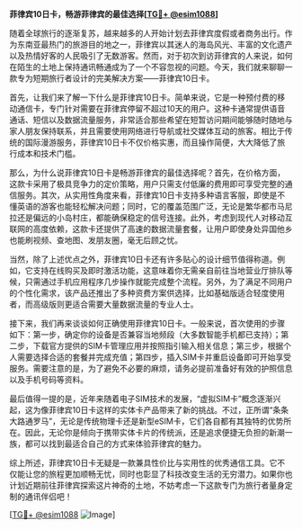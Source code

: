 **菲律宾10日卡，畅游菲律宾的最佳选择[[TG💪+ @esim1088](https://t.me/s/esim1088)]**

随着全球旅行的逐渐复苏，越来越多的人开始计划去菲律宾度假或者商务出行。作为东南亚最热门的旅游目的地之一，菲律宾以其迷人的海岛风光、丰富的文化遗产以及热情好客的人民吸引了无数游客。然而，对于初次到访菲律宾的人来说，如何在陌生的土地上保持通讯畅通成为了一个不容忽视的问题。今天，我们就来聊聊一款专为短期旅行者设计的完美解决方案——菲律宾10日卡。

首先，让我们来了解一下什么是菲律宾10日卡。简单来说，它是一种预付费的移动通信卡，专门针对需要在菲律宾停留不超过10天的用户。这种卡通常提供语音通话、短信以及数据流量服务，非常适合那些希望在短暂访问期间能够随时随地与家人朋友保持联系，并且需要使用网络进行导航或社交媒体互动的旅客。相比于传统的国际漫游服务，菲律宾10日卡不仅价格实惠，而且操作简便，大大降低了旅行成本和技术门槛。

那么，为什么说菲律宾10日卡是畅游菲律宾的最佳选择呢？首先，在价格方面，这款卡采用了极具竞争力的定价策略，用户只需支付低廉的费用即可享受完整的通信服务。其次，从实用性角度来看，菲律宾10日卡支持多种语言客服，即使是不懂英语的游客也能轻松解决问题；同时，它的覆盖范围广泛，无论是繁华都市马尼拉还是偏远的小岛村庄，都能确保稳定的信号连接。此外，考虑到现代人对移动互联网的高度依赖，这款卡还提供了高速的数据流量套餐，让用户即使身处异国他乡也能刷视频、查地图、发朋友圈，毫无后顾之忧。

当然，除了上述优点之外，菲律宾10日卡还有许多贴心的设计细节值得称道。例如，它支持在线购买及即时激活功能，这意味着你无需亲自前往当地营业厅排队等候，只需通过手机应用程序几步操作就能完成整个流程。另外，为了满足不同用户的个性化需求，该产品还推出了多种资费方案供选择，比如基础版适合轻度使用者，而高级版则更适合需要大量数据流量的专业人士。

接下来，我们再来谈谈如何正确使用菲律宾10日卡。一般来说，首次使用的步骤如下：第一步，确定你的设备是否兼容当地频段（大多数智能手机都已支持）；第二步，下载官方提供的SIM卡管理应用并按照指引输入相关信息；第三步，根据个人需要选择合适的套餐并完成充值；第四步，插入SIM卡并重启设备即可开始享受服务。需要注意的是，为了避免不必要的麻烦，请务必提前准备好有效的护照信息以及手机号码等资料。

最后值得一提的是，近年来随着电子SIM技术的发展，“虚拟SIM卡”概念逐渐兴起，这为像菲律宾10日卡这样的实体卡产品带来了新的挑战。不过，正所谓“条条大路通罗马”，无论是传统物理卡还是新型eSIM卡，它们各自都有其独特的优势所在。因此，无论你是倾向于携带实体卡片的传统派，还是追求便捷无负担的新潮一族，都可以找到最适合自己的方式来体验菲律宾的魅力。

综上所述，菲律宾10日卡无疑是一款兼具性价比与实用性的优秀通信工具。它不仅能让您的旅程更加顺畅无忧，同时也彰显了科技改变生活的无穷潜力。如果你也计划近期前往菲律宾探索这片神奇的土地，不妨考虑一下这款专门为旅行者量身定制的通讯伴侣吧！

[[TG💪+ @esim1088](https://t.me/s/esim1088) ![Image](https://i.postimg.cc/4NQfJmqS/Snipaste-2025-05-13-00-14-12.png)]